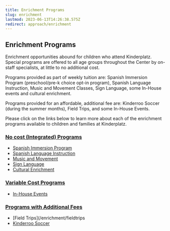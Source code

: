 ```yaml
---
title: Enrichment Programs
slug: enrichment
lastmod: 2023-06-13T14:26:38.575Z
redirect: approach/enrichment
---
```


## Enrichment Programs

Enrichment opportunities abound for children who attend Kinderplatz. Special programs are offered to all age groups throughout the Center by on-staff specialists, at little to no additional cost.

Programs provided as part of weekly tuition are: Spanish Immersion Program (preschool/pre-k choice opt-in program), Spanish Language Instruction, Music and Movement Classes, Sign Language, some In-House events and cultural enrichment.

Programs provided for an affordable, additional fee are: Kinderroo Soccer (during the summer months), Field Trips, and some In-House Events.

Please click on the links below to learn more about each of the enrichment programs available to children and families at Kinderplatz.

### [No cost (Integrated) Programs](/enrichment/nocost)

* [Spanish Immersion Program](/enrichment/immersion)
* [Spanish Language Instruction](/enrichment/nocost#spanish-language-instruction)
* [Music and Movement](/enrichment/nocost#music-and-movement)
* [Sign Language](/enrichment/nocost#sign-language)
* [Cultural Enrichment](/enrichment/nocost#cultural-enrichment)

### [Variable Cost Programs](/enrichment/variable)

* [In-House Events](/enrichment/variable#in-house-events)

### [Programs with Additional Fees](/enrichment/fee)

* [Field Trips](/enrichment/fieldtrips
* [Kinderroo Soccer](/enrichment/kinderroo)
